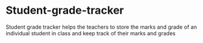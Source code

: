 # Student-grade-tracker
Student grade tracker helps the teachers to store the marks and grade of an individual student in class and keep track of their marks and grades
